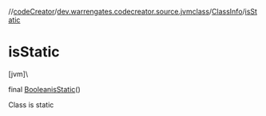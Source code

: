 //[codeCreator](../../../index.md)/[dev.warrengates.codecreator.source.jvmclass](../index.md)/[ClassInfo](index.md)/[isStatic](is-static.md)

# isStatic

[jvm]\

final [Boolean](https://docs.oracle.com/javase/8/docs/api/java/lang/Boolean.html)[isStatic](is-static.md)()

Class is static
